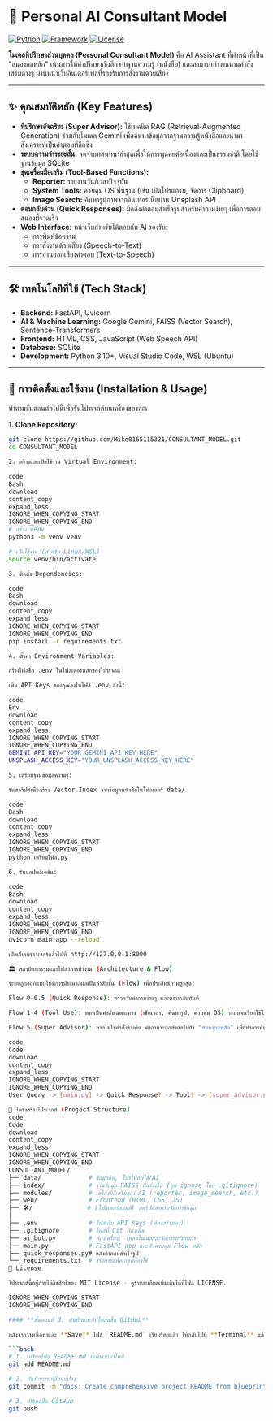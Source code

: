# 🧠 Personal AI Consultant Model

[![Python](https://img.shields.io/badge/Python-3.10%2B-blue.svg)](https://www.python.org/)
[![Framework](https://img.shields.io/badge/Framework-FastAPI-green.svg)](https://fastapi.tiangolo.com/)
[![License](https://img.shields.io/badge/License-MIT-yellow.svg)](LICENSE)

**โมเดลที่ปรึกษาส่วนบุคคล (Personal Consultant Model)** คือ AI Assistant ที่ทำหน้าที่เป็น "สมองกลหลัก" เน้นการให้คำปรึกษาเชิงลึกจากฐานความรู้ (หนังสือ) และสามารถทำงานตามคำสั่งเสริมต่างๆ ผ่านหน้าเว็บอินเตอร์เฟสที่รองรับการสั่งงานด้วยเสียง

---

## ✨ คุณสมบัติหลัก (Key Features)

- **ที่ปรึกษาอัจฉริยะ (Super Advisor):** ใช้เทคนิค RAG (Retrieval-Augmented Generation) ร่วมกับโมเดล Gemini เพื่อค้นหาข้อมูลจากฐานความรู้หนังสือและนำมาสังเคราะห์เป็นคำตอบที่ลึกซึ้ง
- **ระบบความจำระยะสั้น:** จดจำบทสนทนาล่าสุดเพื่อให้การพูดคุยต่อเนื่องและเป็นธรรมชาติ โดยใช้ฐานข้อมูล SQLite
- **ชุดเครื่องมือเสริม (Tool-Based Functions):**
  - **Reporter:** รายงานวัน/เวลาปัจจุบัน
  - **System Tools:** ควบคุม OS พื้นฐาน (เช่น เปิดโปรแกรม, จัดการ Clipboard)
  - **Image Search:** ค้นหารูปภาพจากอินเทอร์เน็ตผ่าน Unsplash API
- **ตอบกลับด่วน (Quick Responses):** มีคลังคำตอบสำเร็จรูปสำหรับคำถามง่ายๆ เพื่อการตอบสนองที่รวดเร็ว
- **Web Interface:** หน้าเว็บสำหรับโต้ตอบกับ AI รองรับ:
  - การพิมพ์ข้อความ
  - การสั่งงานด้วยเสียง (Speech-to-Text)
  - การอ่านออกเสียงคำตอบ (Text-to-Speech)

---

## 🛠️ เทคโนโลยีที่ใช้ (Tech Stack)

- **Backend:** FastAPI, Uvicorn
- **AI & Machine Learning:** Google Gemini, FAISS (Vector Search), Sentence-Transformers
- **Frontend:** HTML, CSS, JavaScript (Web Speech API)
- **Database:** SQLite
- **Development:** Python 3.10+, Visual Studio Code, WSL (Ubuntu)

---

## 🚀 การติดตั้งและใช้งาน (Installation & Usage)

ทำตามขั้นตอนต่อไปนี้เพื่อรันโปรเจกต์บนเครื่องของคุณ

**1. Clone Repository:**
```bash
git clone https://github.com/Mike0165115321/CONSULTANT_MODEL.git
cd CONSULTANT_MODEL

2. สร้างและเปิดใช้งาน Virtual Environment:

code
Bash
download
content_copy
expand_less
IGNORE_WHEN_COPYING_START
IGNORE_WHEN_COPYING_END
# สร้าง venv
python3 -m venv venv

# เปิดใช้งาน (สำหรับ Linux/WSL)
source venv/bin/activate

3. ติดตั้ง Dependencies:

code
Bash
download
content_copy
expand_less
IGNORE_WHEN_COPYING_START
IGNORE_WHEN_COPYING_END
pip install -r requirements.txt

4. ตั้งค่า Environment Variables:

สร้างไฟล์ชื่อ .env ในโฟลเดอร์หลักของโปรเจกต์

เพิ่ม API Keys ของคุณลงในไฟล์ .env ดังนี้:

code
Env
download
content_copy
expand_less
IGNORE_WHEN_COPYING_START
IGNORE_WHEN_COPYING_END
GEMINI_API_KEY="YOUR_GEMINI_API_KEY_HERE"
UNSPLASH_ACCESS_KEY="YOUR_UNSPLASH_ACCESS_KEY_HERE"

5. เตรียมฐานข้อมูลความรู้:

รันสคริปต์เพื่อสร้าง Vector Index จากข้อมูลหนังสือในโฟลเดอร์ data/

code
Bash
download
content_copy
expand_less
IGNORE_WHEN_COPYING_START
IGNORE_WHEN_COPYING_END
python เตรียมไฟล์.py

6. รันแอปพลิเคชัน:

code
Bash
download
content_copy
expand_less
IGNORE_WHEN_COPYING_START
IGNORE_WHEN_COPYING_END
uvicorn main:app --reload

เปิดเว็บเบราว์เซอร์แล้วไปที่ http://127.0.0.1:8000

🏛️ สถาปัตยกรรมและโฟลว์การทำงาน (Architecture & Flow)

ระบบถูกออกแบบให้มีการประมวลผลเป็นลำดับชั้น (Flow) เพื่อประสิทธิภาพสูงสุด:

Flow 0-0.5 (Quick Response): ตรวจจับคำถามง่ายๆ และตอบกลับทันที

Flow 1-4 (Tool Use): หากเป็นคำสั่งเฉพาะทาง (เช็คเวลา, ค้นหารูป, ควบคุม OS) ระบบจะเรียกใช้โมดูลที่เกี่ยวข้อง

Flow 5 (Super Advisor): หากไม่ใช่คำสั่งข้างต้น คำถามจะถูกส่งต่อไปยัง "สมองกลหลัก" เพื่อทำการค้นหาข้อมูลเชิงลึก (RAG) และสังเคราะห์เป็นคำตอบ

code
Code
download
content_copy
expand_less
IGNORE_WHEN_COPYING_START
IGNORE_WHEN_COPYING_END
User Query -> [main.py] -> Quick Response? -> Tool? -> [super_advisor.py] -> Gemini -> Response

📂 โครงสร้างโปรเจกต์ (Project Structure)
code
Code
download
content_copy
expand_less
IGNORE_WHEN_COPYING_START
IGNORE_WHEN_COPYING_END
CONSULTANT_MODEL/
├── data/             # ข้อมูลดิบ, โปรไฟล์ผู้ใช้/AI
├── index/            # ฐานข้อมูล FAISS ที่สร้างขึ้น (ถูก ignore โดย .gitignore)
├── modules/          # เครื่องมือเสริมของ AI (reporter, image_search, etc.)
├── web/              # Frontend (HTML, CSS, JS)
├── 🛠️/               # (โฟลเดอร์สมมติ) สคริปต์สำหรับจัดการข้อมูล
│
├── .env              # ไฟล์เก็บ API Keys (ต้องสร้างเอง)
├── .gitignore        # ไฟล์ที่ Git ต้องเมิน
├── ai_bot.py         # ห้องเครื่อง: โหลดโมเดลและจัดการทรัพยากร
├── main.py           # FastAPI app และตัวควบคุม Flow หลัก
├── quick_responses.py# คลังคำตอบสำเร็จรูป
└── requirements.txt  # รายการแพ็คเกจที่ต้องใช้
📄 License

โปรเจกต์นี้อยู่ภายใต้ลิขสิทธิ์ของ MIT License - ดูรายละเอียดเพิ่มเติมได้ที่ไฟล์ LICENSE.

IGNORE_WHEN_COPYING_START
IGNORE_WHEN_COPYING_END

#### **ขั้นตอนที่ 3: บันทึกและอัปโหลดขึ้น GitHub**

หลังจากวางเนื้อหาและ **Save** ไฟล์ `README.md` เรียบร้อยแล้ว ให้กลับไปที่ **Terminal** แล้วรัน 3 คำสั่งสุดท้ายนี้:

```bash
# 1. เตรียมไฟล์ README.md ที่เพิ่มเข้ามาใหม่
git add README.md

# 2. บันทึกการเปลี่ยนแปลง
git commit -m "docs: Create comprehensive project README from blueprint"

# 3. อัปเดตขึ้น GitHub
git push

